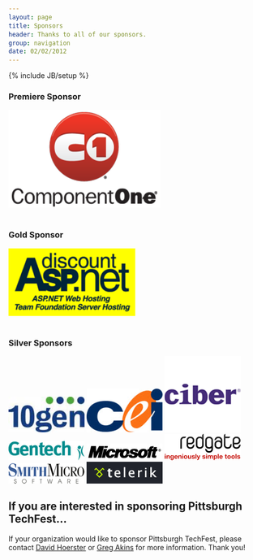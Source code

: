 ```yaml
---
layout: page
title: Sponsors
header: Thanks to all of our sponsors.
group: navigation
date: 02/02/2012
---
```

{% include JB/setup %}

<div class="sponsors sponsorspage clear">
  <h3>Premiere Sponsor</h3>
<a href="http://www.componentone.com/" target="_blank"><img src="/assets/themes/pghtechfest/images/componentone.png" alt="Component One" /></a>
<br><br>
<h3>Gold Sponsor</h3>
<a href="http://www.discountasp.net/" target="_blank"><img src="/assets/themes/pghtechfest/images/daspnet.gif" alt="Discount ASP.Net" /></a>
<br><br>
<h3>Silver Sponsors</h3>
<a href="http://www.10gen.com/" target="_blank"><img src="/assets/themes/pghtechfest/images/10gen.jpg" alt="10gen" /></a>
<a href="http://www.ceiamerica.com/" target="_blank"><img src="/assets/themes/pghtechfest/images/cei.jpg" alt="CEI" /></a>
<a href="http://www.ciber.com/" target="_blank"><img src="/assets/themes/pghtechfest/images/ciber.png" alt="Ciber" /></a>
<a href="http://www.gentechpgh.com/" target="_blank"><img src="/assets/themes/pghtechfest/images/gentech.jpg" alt="Gentech" /></a>
<a href="http://www.microsoft.com/" target="_blank"><img src="/assets/themes/pghtechfest/images/microsoft.jpg" alt="Microsoft" /></a>
<a href="http://www.red-gate.com/?utm_source=ug&utm_medium=uglogo&utm_content=pittsburgcodecamp&utm_campaign=redgate" target="_blank"><img src="/assets/themes/pghtechfest/images/redgate.png" alt="Redgate" /></a>
<a href="http://www.smithmicro.com/" target="_blank"><img src="/assets/themes/pghtechfest/images/SmithMicro_lrg.jpg" alt="Smith Micro" /></a>
<a href="http://www.telerik.com/" target="_blank"><img src="/assets/themes/pghtechfest/images/telerik.gif" alt="Telerik" /></a>
</div>

## If you are interested in sponsoring Pittsburgh TechFest...

If your organization would like to sponsor Pittsburgh TechFest, please contact [David Hoerster](mailto:dhoerster@gmail.com)
or [Greg Akins](mailto:angrygreg@gmail.com) for more information. Thank you!
